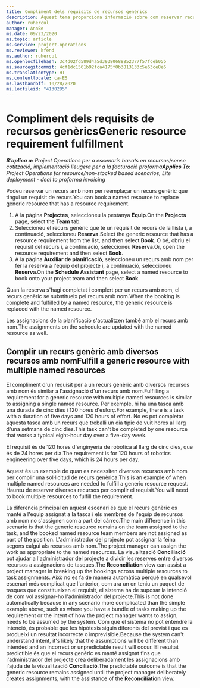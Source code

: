 ```yaml
---
title: Compliment dels requisits de recursos genèrics
description: Aquest tema proporciona informació sobre com reservar recursos amb nom per a un requisit de recurs genèric.
author: ruhercul
manager: AnnBe
ms.date: 09/23/2020
ms.topic: article
ms.service: project-operations
ms.reviewer: kfend
ms.author: ruhercul
ms.openlocfilehash: 3c4d02fd589d4a5d39380688852377f57fceb05b
ms.sourcegitcommit: 4cf1dc1561b92fca4175f0b3813133c5e63ce8e6
ms.translationtype: HT
ms.contentlocale: ca-ES
ms.lasthandoff: 10/28/2020
ms.locfileid: "4130295"
---
```

# <a name="generic-resource-requirement-fulfillment"></a><span data-ttu-id="3eab4-103">Compliment dels requisits de recursos genèrics</span><span class="sxs-lookup"><span data-stu-id="3eab4-103">Generic resource requirement fulfillment</span></span>

<span data-ttu-id="3eab4-104">_**S'aplica a:** Project Operations per a escenaris basats en recursos/sense cotització, implementació lleugera per a la facturació proforma_</span><span class="sxs-lookup"><span data-stu-id="3eab4-104">_**Applies To:** Project Operations for resource/non-stocked based scenarios, Lite deployment - deal to proforma invoicing_</span></span>

<span data-ttu-id="3eab4-105">Podeu reservar un recurs amb nom per reemplaçar un recurs genèric que tingui un requisit de recurs.</span><span class="sxs-lookup"><span data-stu-id="3eab4-105">You can book a named resource to replace generic resource that has a resource requirement.</span></span>

1. <span data-ttu-id="3eab4-106">A la pàgina **Projectes**, seleccioneu la pestanya **Equip**.</span><span class="sxs-lookup"><span data-stu-id="3eab4-106">On the **Projects** page, select the **Team** tab.</span></span>
2. <span data-ttu-id="3eab4-107">Seleccioneu el recurs genèric que té un requisit de recurs de la llista i, a continuació, seleccioneu **Reserva**.</span><span class="sxs-lookup"><span data-stu-id="3eab4-107">Select the generic resource that has a resource requirement from the list, and then select **Book**.</span></span> <span data-ttu-id="3eab4-108">O bé, obriu el requisit del recurs i, a continuació, seleccioneu **Reserva**.</span><span class="sxs-lookup"><span data-stu-id="3eab4-108">Or, open the resource requirement and then select **Book**.</span></span>
3. <span data-ttu-id="3eab4-109">A la pàgina **Auxiliar de planificació**, seleccioneu un recurs amb nom per fer la reserva a l'equip del projecte i, a continuació, seleccioneu **Reserva**.</span><span class="sxs-lookup"><span data-stu-id="3eab4-109">On the **Schedule Assistant** page, select a named resource to book onto your project team and then select **Book**.</span></span>

<span data-ttu-id="3eab4-110">Quan la reserva s'hagi completat i complert per un recurs amb nom, el recurs genèric se substitueix pel recurs amb nom.</span><span class="sxs-lookup"><span data-stu-id="3eab4-110">When the booking is complete and fulfilled by a named resource, the generic resource is replaced with the named resource.</span></span>

<span data-ttu-id="3eab4-111">Les assignacions de la planificació s'actualitzen també amb el recurs amb nom.</span><span class="sxs-lookup"><span data-stu-id="3eab4-111">The assignments on the schedule are updated with the named resource as well.</span></span>

## <a name="fulfill-a-generic-resource-with-multiple-named-resources"></a><span data-ttu-id="3eab4-112">Complir un recurs genèric amb diversos recursos amb nom</span><span class="sxs-lookup"><span data-stu-id="3eab4-112">Fulfill a generic resource with multiple named resources</span></span>
<span data-ttu-id="3eab4-113">El compliment d'un requisit per a un recurs genèric amb diversos recursos amb nom és similar a l'assignació d'un recurs amb nom.</span><span class="sxs-lookup"><span data-stu-id="3eab4-113">Fulfilling a requirement for a generic resource with multiple named resources is similar to assigning a single named resource.</span></span> <span data-ttu-id="3eab4-114">Per exemple, hi ha una tasca amb una durada de cinc dies i 120 hores d'esforç.</span><span class="sxs-lookup"><span data-stu-id="3eab4-114">For example, there is a task with a duration of five days and 120 hours of effort.</span></span> <span data-ttu-id="3eab4-115">No es pot completar aquesta tasca amb un recurs que treballi un dia típic de vuit hores al llarg d'una setmana de cinc dies.</span><span class="sxs-lookup"><span data-stu-id="3eab4-115">This task can't be completed by one resource that works a typical eight-hour day over a five-day week.</span></span> 

<span data-ttu-id="3eab4-116">El requisit és de 120 hores d'enginyeria de robòtica al llarg de cinc dies, que és de 24 hores per dia.</span><span class="sxs-lookup"><span data-stu-id="3eab4-116">The requirement is for 120 hours of robotics engineering over five days, which is 24 hours per day.</span></span>

<span data-ttu-id="3eab4-117">Aquest és un exemple de quan es necessiten diversos recursos amb nom per complir una sol·licitud de recurs genèrica.</span><span class="sxs-lookup"><span data-stu-id="3eab4-117">This is an example of when multiple named resources are needed to fulfill a generic resource request.</span></span> <span data-ttu-id="3eab4-118">Haureu de reservar diversos recursos per complir el requisit.</span><span class="sxs-lookup"><span data-stu-id="3eab4-118">You will need to book multiple resources to fulfill the requirement.</span></span>

<span data-ttu-id="3eab4-119">La diferència principal en aquest escenari és que el recurs genèric es manté a l'equip assignat a la tasca i els membres de l'equip de recursos amb nom no s'assignen com a part del càrrec.</span><span class="sxs-lookup"><span data-stu-id="3eab4-119">The main difference in this scenario is that the generic resource remains on the team assigned to the task, and the booked named resource team members are not assigned as part of the position.</span></span> <span data-ttu-id="3eab4-120">L'administrador del projecte pot assignar la feina segons calgui als recursos amb nom.</span><span class="sxs-lookup"><span data-stu-id="3eab4-120">The project manager can assign the work as appropriate to the named resources.</span></span> <span data-ttu-id="3eab4-121">La visualització **Conciliació** pot ajudar a l'administrador del projecte a dividir les reserves entre diversos recursos a assignacions de tasques.</span><span class="sxs-lookup"><span data-stu-id="3eab4-121">The **Reconciliation** view can assist a project manager in breaking up the bookings across multiple resources to task assignments.</span></span> <span data-ttu-id="3eab4-122">Això no es fa de manera automàtica perquè en qualsevol escenari més complicat que l'anterior, com ara un on teniu un paquet de tasques que constitueixen el requisit, el sistema ha de suposar la intenció de com vol assignar-ho l'administrador del projecte.</span><span class="sxs-lookup"><span data-stu-id="3eab4-122">This is not done automatically because in any scenario more complicated than the simple example above, such as where you have a bundle of tasks making up the requirement or the intent of how the project manager wants to assign, needs to be assumed by the system.</span></span> <span data-ttu-id="3eab4-123">Com que el sistema no pot entendre la intenció, és probable que les hipòtesis siguin diferents del previst i que es produeixi un resultat incorrecte o imprevisible.</span><span class="sxs-lookup"><span data-stu-id="3eab4-123">Because the system can't understand intent, it's likely that the assumptions will be different than intended and an incorrect or unpredictable result will occur.</span></span> <span data-ttu-id="3eab4-124">El resultat predictible és que el recurs genèric es manté assignat fins que l'administrador del projecte crea deliberadament les assignacions amb l'ajuda de la visualització **Conciliació**.</span><span class="sxs-lookup"><span data-stu-id="3eab4-124">The predictable outcome is that the generic resource remains assigned until the project manager deliberately creates assignments, with the assistance of the **Reconciliation** view.</span></span>


